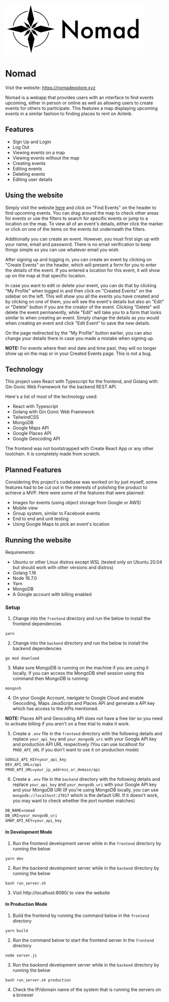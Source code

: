 ![Nomad Logo](frontend/src/assets/logo/logo.png)

# Nomad

Visit the website: https://nomadexplore.xyz

Nomad is a webapp that provides users with an interface to find events upcoming, either in person
or online as well as allowing users to create events for others to participate. This features
a map displaying upcoming events in a similar fashion to finding places to rent on Airbnb.

## Features

- Sign Up and Login
- Log Out
- Viewing events on a map
- Viewing events without the map
- Creating events
- Editing events
- Deleting events
- Editing user details

## Using the website

Simply visit the website [here](https://nomadexplore.xyz) and click on "Find Events" on the header to
find upcoming events. You can drag around the map to check other areas for events or use the filters
to search for specific events or jump to a location on the map. To view all of an event's details, either
click the marker or click on one of the items on the events list underneath the filters.

Additionally you can create an event. However, you must first sign up with your name, email and password.
There is no email verification to keep things simple so you can use whatever email you wish.

After signing up and logging in, you can create an event by clicking on "Create Events" on the header,
which will present a form for you to enter the details of the event. If you entered a location for this
event, it will show up on the map at that specific location.

In case you want to edit or delete your event, you can do that by clicking "My Profile" when logged in and then
click on "Created Events" on the sidebar on the left. This will show you all the events you have created
and by clicking on one of them, you will see the event's details but also an "Edit" or "Delete" button
if you are the creator of the event. Clicking "Delete" will delete the event permanently, while "Edit"
will take you to a form that looks similar to when creating an event. Simply change the details as you would
when creating an event and click "Edit Event" to save the new details.

On the page redirected by the "My Profile" button earlier, you can also change your details there in
case you made a mistake when signing up.

**NOTE:** For events where their end date and time past, they will no longer show up on the map or in your
Created Events page. This is not a bug.

## Technology

This project uses React with Typescript for the frontend, and Golang with Gin Gonic Web Framework for
the backend REST API.

Here's a list of most of the technology used:

- React with Typescript
- Golang with Gin Gonic Web Framework
- TailwindCSS
- MongoDB
- Google Maps API
- Google Places API
- Google Geocoding API

The frontend was not bootstrapped with Create React App or any other toolchain. It is completely made
from scratch.

## Planned Features

Considering this project's codebase was worked on by just myself, some features had to be cut out in the
interests of polishing the product to achieve a MVP. Here were some of the features that were planned:

- Images for events (using object storage from Google or AWS)
- Mobile view
- Group system, similar to Facebook events
- End to end and unit testing
- Using Google Maps to pick an event's location

## Running the website

Requirements:

- Ubuntu or other Linux distros except WSL (tested only on Ubuntu 20.04 but should work with other versions and distros)
- Golang 1.16
- Node 16.7.0
- Yarn
- MongoDB
- A Google account with billing enabled

### Setup

1. Change into the `frontend` directory and run the below to install the frontend dependencies

```
yarn
```

2. Change into the `backend` directory and run the below to install the backend dependencies

```
go mod download
```

3. Make sure MongoDB is running on the machine if you are using it locally. If you can access
the MongoDB shell session using this command then MongoDB is running:

```
mongosh
```

4. On your Google Account, navigate to Google Cloud and enable Geocoding, Maps JavaScript and Places API
and generate a API key which has access to the APIs mentioned.

**NOTE:** Places API and Geocoding API does not have a free tier so you need to activate billing if you
aren't on a free trial to make it work.

5. Create a `.env` file in the `frontend` directory with the following details and replace `your_api_key`
and `your_mongodb_uri` with your Google API key and production API URL respectively
(You can use localhost for `PROD_API_URL` if you don't want to use it on production mode)

```
GOOGLE_API_KEY=your_api_key
DEV_API_URL=/api
PROD_API_URL=your_ip_address_or_domain/api
```

6. Create a `.env` file in the `backend` directory with the following details and replace `your_api_key`
and `your_mongodb_uri` with your Google API key and your MongoDB URI
(If you're using MongoDB locally, you can use `mongodb://localhost:27017` which is the default
URI. If it doesn't work, you may want to check whether the port number matches)

```
DB_NAME=nomad
DB_URI=your_mongodb_uri
GMAP_API_KEY=your_api_key
```

#### In Development Mode

1. Run the frontend development server while in the `frontend` directory by running the below

```
yarn dev
```

2. Run the backend development server while in the `backend` directory by running the below

```
bash run_server.sh
```

3. Visit http://localhost:8080/ to view the website

#### In Production Mode

1. Build the frontend by running the command below in the `frontend` directory

```
yarn build
```

2. Run the command below to start the frontend server in the `frontend` directory

```
node server.js
```

3. Run the backend development server while in the `backend` directory by running the below

```
bash run_server.sh production
```

4. Check the IP/domain name of the system that is running the servers on a browser

